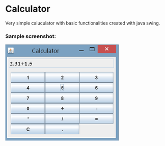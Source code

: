 # Calculator
Very simple caluculator with basic functionalities created with java swing.

### Sample screenshot:
![Calculator](SimpleCalculator/image.bmp)
